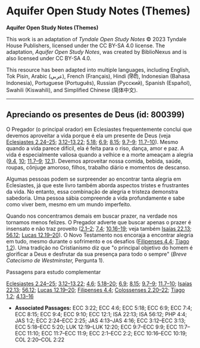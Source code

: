 # Aquifer Open Study Notes (Themes)

**Aquifer Open Study Notes (Themes)**

This work is an adaptation of *Tyndale Open Study Notes* © 2023 Tyndale House Publishers, licensed under the CC BY\-SA 4\.0 license. The adaptation, *Aquifer Open Study Notes*, was created by BiblioNexus and is also licensed under CC BY\-SA 4\.0\.

This resource has been adapted into multiple languages, including English, Tok Pisin, Arabic (عربي), French (Français), Hindi (हिंदी), Indonesian (Bahasa Indonesia), Portuguese (Português), Russian (Русский), Spanish (Español), Swahili (Kiswahili), and Simplified Chinese (简体中文).



--------------------------------

## Apreciando os presentes de Deus (id: 800399)

O Pregador (o principal orador) em Eclesiastes frequentemente conclui que devemos aproveitar a vida porque é ela um presente de Deus (veja [Eclesiastes 2\.24–25](https://ref.ly/Eccl2:24-Eccl2:25); [3\.12–13](https://ref.ly/Eccl3:12-Eccl3:13),[22](https://ref.ly/Eccl3:22); [5\.18](https://ref.ly/Eccl5:18); [6\.9](https://ref.ly/Eccl6:9); [8\.15](https://ref.ly/Eccl8:15); [9\.7–9](https://ref.ly/Eccl9:7-Eccl9:9); [11\.7–10](https://ref.ly/Eccl11:7-Eccl11:10)). Mesmo quando a vida parece difícil, ela é feita para o riso, dança, amor e paz. A vida é especialmente valiosa quando a velhice e a morte ameaçam a alegria ([9\.4](https://ref.ly/Eccl9:4), [10](https://ref.ly/Eccl9:10); [11\.7–9](https://ref.ly/Eccl11:7-Eccl11:9); [12\.1](https://ref.ly/Eccl12:1)). Devemos aproveitar nossa comida, bebida, saúde, roupas, cônjuge amoroso, filhos, trabalho diário e momentos de descanso.

Algumas pessoas podem se surpreender ao encontrar tanta alegria em Eclesiastes, já que este livro também aborda aspectos tristes e frustrantes da vida. No entanto, essa combinação de alegria e tristeza demonstra sabedoria. Uma pessoa sábia compreende a vida profundamente e sabe como viver bem, mesmo em um mundo imperfeito.

Quando nos concentramos demais em buscar prazer, na verdade nos tornamos menos felizes. O Pregador adverte que buscar apenas o prazer é insensato e não traz proveito ([2\.1–2](https://ref.ly/Eccl2:1-Eccl2:2); [7\.4](https://ref.ly/Eccl7:4); [10\.16–19](https://ref.ly/Eccl10:16-Eccl10:19); veja também [Isaías 22\.13](https://ref.ly/Isa22:13); [56\.12](https://ref.ly/Isa56:12); [Lucas 12\.19–20](https://ref.ly/Luke12:19-Luke12:20)). O Novo Testamento nos encoraja a encontrar alegria em tudo, mesmo durante o sofrimento e os desafios ([Filipenses 4\.4](https://ref.ly/Phil4:4); [Tiago 1\.2](https://ref.ly/Jas1:2)). Uma tradição no Cristianismo diz que "o principal objetivo do homem é glorificar a Deus e desfrutar da sua presença para todo o sempre" (*Breve Catecismo de Westminster,* Pergunta 1\).

Passagens para estudo complementar

[Eclesiastes 2\.24–25](https://ref.ly/Eccl2:24-Eccl2:25); [3\.12–13](https://ref.ly/Eccl3:12-Eccl3:13),[22](https://ref.ly/Eccl3:22); [4\.6](https://ref.ly/Eccl4:6); [5\.18–20](https://ref.ly/Eccl5:18-Eccl5:20); [6\.9](https://ref.ly/Eccl6:9); [8\.15](https://ref.ly/Eccl8:15); [9\.7–9](https://ref.ly/Eccl9:7-Eccl9:9); [11\.7–10](https://ref.ly/Eccl11:7-Eccl11:10); [Isaías 22\.13](https://ref.ly/Isa22:13); [56\.12](https://ref.ly/Isa56:12); [Lucas 12\.19–20](https://ref.ly/Luke12:19-Luke12:20); [Filipenses 4\.4](https://ref.ly/Phil4:4); [Colossenses 2\.20–22](https://ref.ly/Col2:20-Col2:22); [Tiago 1\.2](https://ref.ly/Jas1:2); [4\.13–16](https://ref.ly/Jas4:13-Jas4:16)

* **Associated Passages:** ECC 3:22; ECC 4:6; ECC 5:18; ECC 6:9; ECC 7:4; ECC 8:15; ECC 9:4; ECC 9:10; ECC 12:1; ISA 22:13; ISA 56:12; PHP 4:4; JAS 1:2; ECC 2:24–ECC 2:25; JAS 4:13–JAS 4:16; ECC 3:12–ECC 3:13; ECC 5:18–ECC 5:20; LUK 12:19–LUK 12:20; ECC 9:7–ECC 9:9; ECC 11:7–ECC 11:10; ECC 11:7–ECC 11:9; ECC 2:1–ECC 2:2; ECC 10:16–ECC 10:19; COL 2:20–COL 2:22

